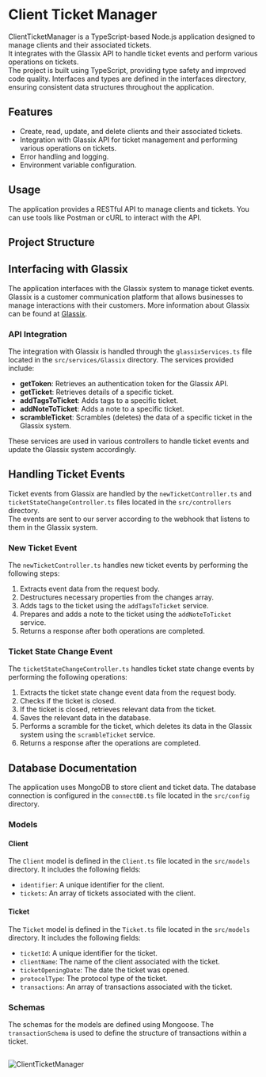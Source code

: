 # Client Ticket Manager

ClientTicketManager is a TypeScript-based Node.js application designed to manage clients and their associated tickets. <br>It integrates with the Glassix API to handle ticket events and perform various operations on tickets. <br>The project is built using TypeScript, providing type safety and improved code quality. Interfaces and types are defined in the interfaces directory, ensuring consistent data structures throughout the application.
## Features

- Create, read, update, and delete clients and their associated tickets.
- Integration with Glassix API for ticket management and performing various operations on tickets.
- Error handling and logging.
- Environment variable configuration.

## Usage

The application provides a RESTful API to manage clients and tickets. You can use tools like Postman or cURL to interact with the API.

## Project Structure

## Interfacing with Glassix

The application interfaces with the Glassix system to manage ticket events. Glassix is a customer communication platform that allows businesses to manage interactions with their customers. More information about Glassix can be found at [Glassix](https://glassix.co.il/).

### API Integration

The integration with Glassix is handled through the `glassixServices.ts` file located in the `src/services/Glassix` directory. The services provided include:

- **getToken**: Retrieves an authentication token for the Glassix API.
- **getTicket**: Retrieves details of a specific ticket.
- **addTagsToTicket**: Adds tags to a specific ticket.
- **addNoteToTicket**: Adds a note to a specific ticket.
- **scrambleTicket**: Scrambles (deletes) the data of a specific ticket in the Glassix system.

These services are used in various controllers to handle ticket events and update the Glassix system accordingly.

## Handling Ticket Events

Ticket events from Glassix are handled by the `newTicketController.ts` and `ticketStateChangeController.ts` files located in the `src/controllers` directory. <br> The events are sent to our server according to the webhook that listens to them in the Glassix system.

### New Ticket Event

The `newTicketController.ts` handles new ticket events by performing the following steps:

1. Extracts event data from the request body.
2. Destructures necessary properties from the changes array.
3. Adds tags to the ticket using the `addTagsToTicket` service.
4. Prepares and adds a note to the ticket using the `addNoteToTicket` service.
5. Returns a response after both operations are completed.

### Ticket State Change Event

The `ticketStateChangeController.ts` handles ticket state change events by performing the following operations:

1. Extracts the ticket state change event data from the request body.
2. Checks if the ticket is closed.
3. If the ticket is closed, retrieves relevant data from the ticket.
4. Saves the relevant data in the database.
5. Performs a scramble for the ticket, which deletes its data in the Glassix system using the `scrambleTicket` service.
6. Returns a response after the operations are completed.

## Database Documentation

The application uses MongoDB to store client and ticket data. The database connection is configured in the `connectDB.ts` file located in the `src/config` directory.

### Models

#### Client

The `Client` model is defined in the `Client.ts` file located in the `src/models` directory. It includes the following fields:

- `identifier`: A unique identifier for the client.
- `tickets`: An array of tickets associated with the client.

#### Ticket

The `Ticket` model is defined in the `Ticket.ts` file located in the `src/models` directory. It includes the following fields:

- `ticketId`: A unique identifier for the ticket.
- `clientName`: The name of the client associated with the ticket.
- `ticketOpeningDate`: The date the ticket was opened.
- `protocolType`: The protocol type of the ticket.
- `transactions`: An array of transactions associated with the ticket.

### Schemas

The schemas for the models are defined using Mongoose. The `transactionSchema` is used to define the structure of transactions within a ticket.
##
![ClientTicketManager](https://github.com/user-attachments/assets/e1953397-80f5-4318-b7f9-bece6051de53)

